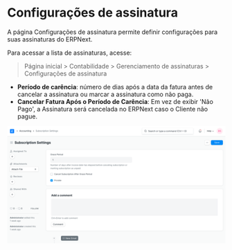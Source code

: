 # Configurações de assinatura


A página Configurações de assinatura permite definir configurações para suas assinaturas do ERPNext.


Para acessar a lista de assinaturas, acesse:



> 
> Página inicial > Contabilidade > Gerenciamento de assinaturas > Configurações de assinatura
> 
> 
> 


* **Período de carência**: número de dias após a data da fatura antes de cancelar a assinatura ou marcar a assinatura como não paga.
* **Cancelar Fatura Após o Período de Carência**: Em vez de exibir 'Não Pago', a Assinatura será cancelada no ERPNext caso o Cliente não pague.


![Subscription](/files/subscription-settings.png)


